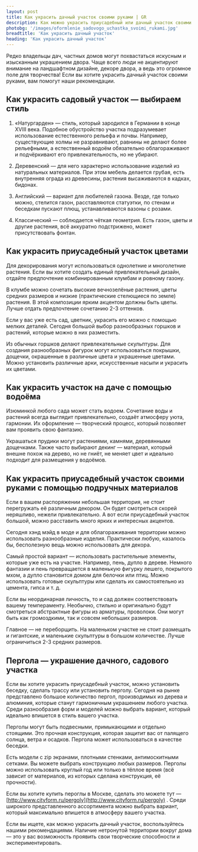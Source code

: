 ```yaml
---
layout: post 
title: Как украсить дачный участок своими руками | GR
description: Как можно украсить приусадебный или дачный участок своими руками - читайте в нашей статье | GR
photobg: '/images/oformlenie_sadovogo_uchastka_svoimi_rukami.jpg'
breadtitle: 'Как украсить дачный участок'
heading: 'Как украсить дачный участок'
--- 
```

Редко владельцы дач, частных домов могут похвастаться искусным и изысканным украшением двора. Чаще всего люди не акцентируют внимание на ландшафтном дизайне, декоре двора, а ведь это огромное поле для творчества! Если вы хотите украсить дачный участок своими руками, вам помогут наши рекомендации.

## Как украсить садовый участок — выбираем стиль

1. «Натургарден» — стиль, который зародился в Германии в конце XVIII века. Подобное обустройство участка подразумевает использование естественного рельефа и почвы. Например, существующие холмы не разравнивают, равнины не делают более рельефными, а естественный водоём обязательно облагораживают и подчёркивают его привлекательность, но не убирают.

2. Деревенский — для него характерно использование изделий из натуральных материалов. При этом мебель делается грубая, есть внутренняя ограда из древесины, растения высаживаются в кадках, бидонах.

3. Английский — вариант для любителей газона. Везде, где только можно, стелится газон, расставляются статуэтки, по стенам и беседкам пускают плющ, устанавливаются вазоны с розами.

4. Классический — соблюдается чёткая геометрия. Есть газон, цветы и другие растения, всё аккуратно подстрижено, может присутствовать фонтан.

## Как украсить приусадебный участок цветами

Для декорирования могут использоваться однолетние и многолетние растения. Если вы хотите создать единый привлекательный дизайн, отдайте предпочтение комбинированным клумбам и ровному газону.

В клумбе можно сочетать высокие вечнозелёные растения, цветы средних размеров и низкие (практические стелющиеся по земле) растения. В этой композиции ярким акцентом должны быть цветы. Лучше отдать предпочтение сочетанию 2-3 оттенков.

Если у вас уже есть сад, цветник, украсить его можно с помощью мелких деталей. Сегодня большой выбор разнообразных горшков и растений, которые можно в них разместить.

Из обычных горшков делают привлекательные скульптуры. Для создания разнообразных фигурок могут использоваться покрышки, дощечки, окрашенные в различные цвета и украшенные цветами. Можно установить различные арки, искусственные насыпи и украсить их цветами.

## Как украсить участок на даче с помощью водоёма

Изюминкой любого сада может стать водоем. Сочетание воды и растений всегда выглядит привлекательно, создаёт атмосферу уюта, гармонии. Их оформление — творческий процесс, который позволяет вам проявить свою фантазию.

Украшаться прудики могут растениями, камнями, деревянными дощечками. Также часто выбирают декинг — материал, который внешне похож на дерево, но не гниёт, не меняет цвет и идеально подходит для размещения у водоёмов.

## Как украсить приусадебный участок своими руками с помощью подручных материалов

Если в вашем распоряжении небольшая территория, не стоит перегружать её различным декором. Он будет смотреться скорей неряшливо, нежели привлекательно. А вот если приусадебный участок большой, можно расставить много ярких и интересных акцентов.

Сегодня хэнд мэйд в моде и для облагораживания территории можно использовать разнообразные изделия. Практически любую, казалось бы, бесполезную вещь можно использовать для декора.

Самый простой вариант — использовать растительные элементы, которые уже есть на участке. Например, пень, дупло в дереве. Немного фантазии и пень превращается в маленькую фигурку лешего, покрытого мхом, а дупло становится домом для белочки или птиц. Можно использовать готовые скульптуры или сделать их самостоятельно из цемента, гипса и т. д.

Если вы неординарная личность, то и сад должен соответствовать вашему темпераменту. Необычно, стильно и оригинально будут смотреться абстрактные фигуры из арматуры, проволоки. Они могут быть как громоздкими, так и совсем небольших размеров.

Главное — не переборщить. На маленьком участке не стоит размещать и гигантские, и маленькие скульптуры в большом количестве. Лучше ограничиться 2-3 средних размеров.

## Пергола — украшение дачного, садового участка

Если вы хотите украсить приусадебный участок, можно установить беседку, сделать трассу или установить перголу. Сегодня на рынке представлено большое количество пергол, производимых из дерева и алюминия, которые станут гармоничным украшением любого участка. Среди разнообразия форм и моделей можно выбрать вариант, который идеально впишется в стиль вашего участка.

Перголы могут быть подвесными, примыкающими и отдельно стоящими. Это прочная конструкция, которая защитит вас от палящего солнца, ветра и осадков. Пергола может использоваться в качестве беседки.

Есть модели с zip экранами, плотными стенками, антимоскитными сетками. Вы можете выбрать конструкцию любых размеров. Перголы можно использовать круглый год или только в тёплое время (всё зависит от материалов, из которых сделана конструкция, её прочности).

Если вы хотите купить пероглы в Москве, сделать это можете тут — [http://www.cityform.ru/pergoly](http://www.cityform.ru/pergoly) . Среди широкого представленного ассортимента можно выбрать вариант, который максимально впишется в атмосферу вашего участка.


Если вы ищете, как можно украсить дачный участок, воспользуйтесь нашими рекомендациями. Наличие нетронутой территории вокруг дома — это у вас возможность проявить свои творческие способности и экспериментировать.


